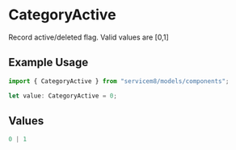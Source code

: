 # CategoryActive

Record active/deleted flag.  Valid values are [0,1]

## Example Usage

```typescript
import { CategoryActive } from "servicem8/models/components";

let value: CategoryActive = 0;
```

## Values

```typescript
0 | 1
```